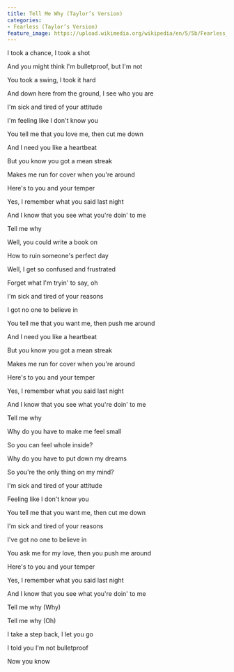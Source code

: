 ```yaml
---
title: Tell Me Why (Taylor’s Version)
categories:
- Fearless (Taylor’s Version)
feature_image: https://upload.wikimedia.org/wikipedia/en/5/5b/Fearless_%28Taylor%27s_Version%29_%282021_album_cover%29_by_Taylor_Swift.png
--- 
```

I took a chance, I took a shot

And you might think I'm bulletproof, but I'm not

You took a swing, I took it hard

And down here from the ground, I see who you are

I'm sick and tired of your attitude

I'm feeling like I don't know you

You tell me that you love me, then cut me down

And I need you like a heartbeat

But you know you got a mean streak

Makes me run for cover when you're around

Here's to you and your temper

Yes, I remember what you said last night

And I know that you see what you're doin' to me

Tell me why

Well, you could write a book on

How to ruin someone's perfеct day

Well, I get so confused and frustratеd

Forget what I'm tryin' to say, oh

I'm sick and tired of your reasons

I got no one to believe in

You tell me that you want me, then push me around

And I need you like a heartbeat

But you know you got a mean streak

Makes me run for cover when you're around

Here's to you and your temper

Yes, I remember what you said last night

And I know that you see what you're doin' to me

Tell me why

Why do you have to make me feel small

So you can feel whole inside?

Why do you have to put down my dreams

So you're the only thing on my mind?

I'm sick and tired of your attitude

Feeling like I don't know you

You tell me that you want me, then cut me down

I'm sick and tired of your reasons

I've got no one to believe in

You ask me for my love, then you push me around

Here's to you and your temper

Yes, I remember what you said last night

And I know that you see what you're doin' to me

Tell me why (Why)

Tell me why (Oh)

I take a step back, I let you go

I told you I'm not bulletproof

Now you know